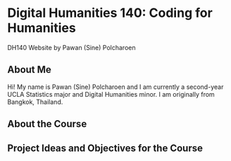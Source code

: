 # Digital Humanities 140: Coding for Humanities
DH140 Website by Pawan (Sine) Polcharoen

## About Me
Hi! My name is Pawan (Sine) Polcharoen and I am currently a second-year UCLA Statistics major and Digital Humanities minor. I am originally from Bangkok, Thailand. 

## About the Course


## Project Ideas and Objectives for the Course
